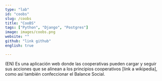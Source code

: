 ```yaml
---
type: "lab"
id: "coobs"
slug: /coobs
title: "CooBS"
tags: ["Python", "Django", "Postgres"]
image: images/coobs.png
website: ""
github: "link github"
english: true

---
```


(EN) Es una aplicación web donde las cooperativas pueden cargar y seguir sus acciones que se alinean a los principios cooperativos [link a wikipedia], como así también confeccionar el Balance Social.